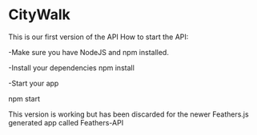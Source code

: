 # CityWalk
 This is our first version of the API
How to start the API:

-Make sure you have NodeJS and npm installed.

-Install your dependencies
  npm install

-Start your app

  npm start
  
   This version is working but has been discarded for the newer Feathers.js generated app called Feathers-API
